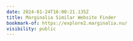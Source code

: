 ```yaml
---
date: 2024-01-24T16:00:21.135Z
title: Marginalia Similar Website Finder
bookmark-of: https://explore2.marginalia.nu/
visibility: public
---
```

